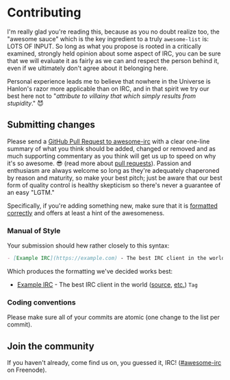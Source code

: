 ﻿# Contributing

I'm really glad you're reading this, because as you no doubt realize too, the "awesome sauce" which is the key ingredient to a truly `awesome-list` is: LOTS OF INPUT. So long as what you propose is rooted in a critically examined, strongly held opinion about some aspect of IRC, you can be sure that we will evaluate it as fairly as we can and respect the person behind it, even if we ultimately don't agree about it belonging here.

Personal experience leads me to believe that nowhere in the Universe is Hanlon's razor more applicable than on IRC, and in that spirit we try our best here not to "_attribute to villainy that which simply results from stupidity_." :smiling_imp:

## Submitting changes

Please send a [GitHub Pull Request to awesome-irc](https://github.com/davisonio/awesome-irc/pull/new/master) with a clear one-line summary of what you think should be added, changed or removed and as much supporting commentary as you think will get us up to speed on why it's so awesome. :sunglasses: (read more about [pull requests](http://help.github.com/pull-requests/)). Passion and enthusiasm are always welcome so long as they're adequately chaperoned by reason and maturity, so make your best pitch; just be aware that our best form of quality control is healthy skepticism so there's never a guarantee of an easy "LGTM."

Specifically, if you're adding something new, make sure that it is [formatted correctly](#list-format) and offers at least a hint of the awesomeness.

### Manual of Style

Your submission should hew rather closely to this syntax:

```md
- [Example IRC](https://example.com) - The best IRC client in the world ([source](https://example.com), [etc.](https://example.com)) `Tag`
```

Which produces the formatting we've decided works best:

- [Example IRC](https://example.com) - The best IRC client in the world ([source](https://example.com), [etc.](https://example.com)) `Tag`

### Coding conventions

Please make sure all of your commits are atomic (one change to the list per commit).

## Join the community

If you haven't already, come find us on, you guessed it, IRC! ([#awesome-irc](irc://chat.freenode.net/awesome-irc) on Freenode).
